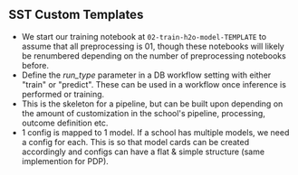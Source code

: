 ## SST Custom Templates 
- We start our training notebook at `02-train-h2o-model-TEMPLATE` to assume that all preprocessing is 01, though these notebooks will likely be renumbered depending on the number of preprocessing notebooks before.
- Define the _run_type_ parameter in a DB workflow setting with either "train" or "predict". These can be used in a workflow once inference is performed or training.
- This is the skeleton for a pipeline, but can be built upon depending on the amount of customization in the school's pipeline, processing, outcome definition etc.
- 1 config is mapped to 1 model. If a school has multiple models, we need a config for each. This is so that model cards can be created accordingly and configs can have a flat & simple structure (same implemention for PDP).